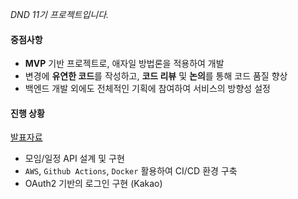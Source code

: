 _DND 11기 프로젝트입니다._


#### 중점사항

- **MVP** 기반 프로젝트로, 애자일 방법론을 적용하여 개발
- 변경에 **유연한 코드**를 작성하고, **코드 리뷰** 및 **논의**를 통해 코드 품질 향상
- 백엔드 개발 외에도 전체적인 기획에 참여하여 서비스의 방향성 설정

#### 진행 상황
[발표자료](https://drive.google.com/file/d/14nUic4F4TaSMmcHhEd4bzr1yrPMWBAzg/view?usp=sharing&#41)

- 모임/일정 API 설계 및 구현
- `AWS`, `Github Actions`, `Docker` 활용하여 CI/CD 환경 구축
- OAuth2 기반의 로그인 구현 (Kakao) 

[//]: # (#### 결과)
[//]: # (- 최종 발표자료 [Google Drive]&#40;https://drive.google.com/file/d/14nUic4F4TaSMmcHhEd4bzr1yrPMWBAzg/view?usp=sharing&#41;)

